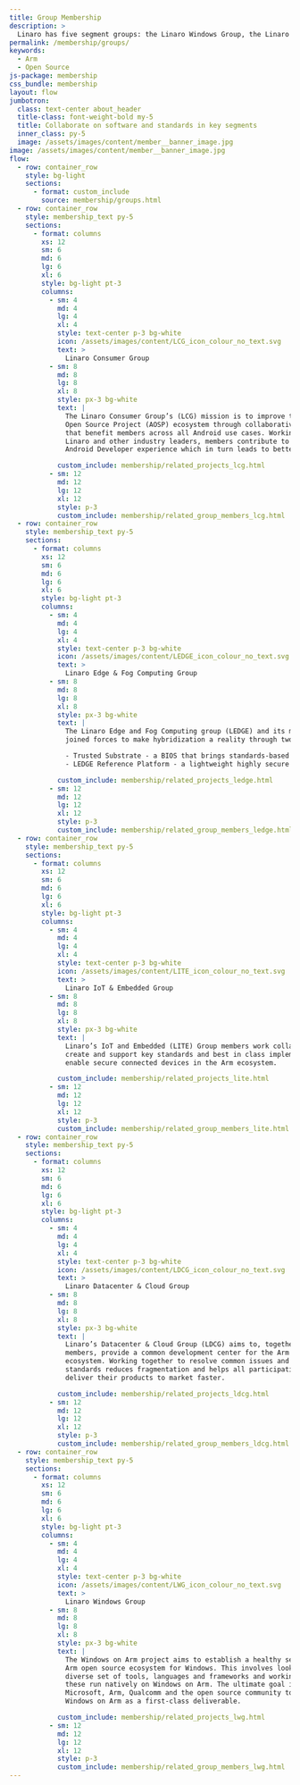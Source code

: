 ```yaml
---
title: Group Membership
description: >
  Linaro has five segment groups: the Linaro Windows Group, the Linaro Consumer Group, the Linaro Datacenter & Cloud Group, the Linaro Edge & Fog Computing Group and the Linaro IoT & Embedded Group. Each group has been created to help advance the Arm software ecosystem within a particular vertical.
permalink: /membership/groups/
keywords:
  - Arm
  - Open Source
js-package: membership
css_bundle: membership
layout: flow
jumbotron:
  class: text-center about_header
  title-class: font-weight-bold my-5
  title: Collaborate on software and standards in key segments
  inner_class: py-5
  image: /assets/images/content/member__banner_image.jpg
image: /assets/images/content/member__banner_image.jpg
flow:
  - row: container_row
    style: bg-light
    sections:
      - format: custom_include
        source: membership/groups.html
  - row: container_row
    style: membership_text py-5
    sections:
      - format: columns
        xs: 12
        sm: 6
        md: 6
        lg: 6
        xl: 6
        style: bg-light pt-3
        columns:
          - sm: 4
            md: 4
            lg: 4
            xl: 4
            style: text-center p-3 bg-white
            icon: /assets/images/content/LCG_icon_colour_no_text.svg
            text: >
              Linaro Consumer Group
          - sm: 8
            md: 8
            lg: 8
            xl: 8
            style: px-3 bg-white
            text: |
              The Linaro Consumer Group’s (LCG) mission is to improve the Android
              Open Source Project (AOSP) ecosystem through collaborative activities
              that benefit members across all Android use cases. Working together with
              Linaro and other industry leaders, members contribute to an exceptional
              Android Developer experience which in turn leads to better products.

            custom_include: membership/related_projects_lcg.html
          - sm: 12
            md: 12
            lg: 12
            xl: 12
            style: p-3
            custom_include: membership/related_group_members_lcg.html
  - row: container_row
    style: membership_text py-5
    sections:
      - format: columns
        xs: 12
        sm: 6
        md: 6
        lg: 6
        xl: 6
        style: bg-light pt-3
        columns:
          - sm: 4
            md: 4
            lg: 4
            xl: 4
            style: text-center p-3 bg-white
            icon: /assets/images/content/LEDGE_icon_colour_no_text.svg
            text: >
              Linaro Edge & Fog Computing Group
          - sm: 8
            md: 8
            lg: 8
            xl: 8
            style: px-3 bg-white
            text: |
              The Linaro Edge and Fog Computing group (LEDGE) and its members have
              joined forces to make hybridization a reality through two major efforts:

              - Trusted Substrate - a BIOS that brings standards-based secure booting and over-the-air (OTA) updates to the most trust-demanding embedded computing projects such as automotive and robotics.
              - LEDGE Reference Platform - a lightweight highly secure and robust container runtime environment that has dependable boot and update capabilities.

            custom_include: membership/related_projects_ledge.html
          - sm: 12
            md: 12
            lg: 12
            xl: 12
            style: p-3
            custom_include: membership/related_group_members_ledge.html
  - row: container_row
    style: membership_text py-5
    sections:
      - format: columns
        xs: 12
        sm: 6
        md: 6
        lg: 6
        xl: 6
        style: bg-light pt-3
        columns:
          - sm: 4
            md: 4
            lg: 4
            xl: 4
            style: text-center p-3 bg-white
            icon: /assets/images/content/LITE_icon_colour_no_text.svg
            text: >
              Linaro IoT & Embedded Group
          - sm: 8
            md: 8
            lg: 8
            xl: 8
            style: px-3 bg-white
            text: |
              Linaro’s IoT and Embedded (LITE) Group members work collaboratively to
              create and support key standards and best in class implementations to
              enable secure connected devices in the Arm ecosystem.

            custom_include: membership/related_projects_lite.html
          - sm: 12
            md: 12
            lg: 12
            xl: 12
            style: p-3
            custom_include: membership/related_group_members_lite.html
  - row: container_row
    style: membership_text py-5
    sections:
      - format: columns
        xs: 12
        sm: 6
        md: 6
        lg: 6
        xl: 6
        style: bg-light pt-3
        columns:
          - sm: 4
            md: 4
            lg: 4
            xl: 4
            style: text-center p-3 bg-white
            icon: /assets/images/content/LDCG_icon_colour_no_text.svg
            text: >
              Linaro Datacenter & Cloud Group
          - sm: 8
            md: 8
            lg: 8
            xl: 8
            style: px-3 bg-white
            text: |
              Linaro’s Datacenter & Cloud Group (LDCG) aims to, together with its
              members, provide a common development center for the Arm enterprise
              ecosystem. Working together to resolve common issues and develop
              standards reduces fragmentation and helps all participating companies
              deliver their products to market faster.

            custom_include: membership/related_projects_ldcg.html
          - sm: 12
            md: 12
            lg: 12
            xl: 12
            style: p-3
            custom_include: membership/related_group_members_ldcg.html
  - row: container_row
    style: membership_text py-5
    sections:
      - format: columns
        xs: 12
        sm: 6
        md: 6
        lg: 6
        xl: 6
        style: bg-light pt-3
        columns:
          - sm: 4
            md: 4
            lg: 4
            xl: 4
            style: text-center p-3 bg-white
            icon: /assets/images/content/LWG_icon_colour_no_text.svg
            text: >
              Linaro Windows Group
          - sm: 8
            md: 8
            lg: 8
            xl: 8
            style: px-3 bg-white
            text: |
              The Windows on Arm project aims to establish a healthy self-sustaining
              Arm open source ecosystem for Windows. This involves looking at a
              diverse set of tools, languages and frameworks and working to ensure
              these run natively on Windows on Arm. The ultimate goal is to work with
              Microsoft, Arm, Qualcomm and the open source community to establish
              Windows on Arm as a first-class deliverable.

            custom_include: membership/related_projects_lwg.html
          - sm: 12
            md: 12
            lg: 12
            xl: 12
            style: p-3
            custom_include: membership/related_group_members_lwg.html
---
```

